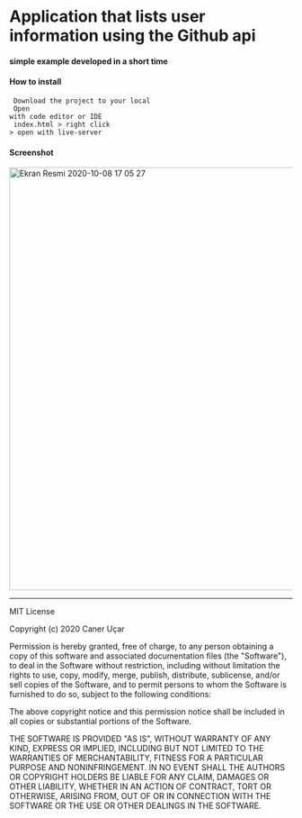 # Application that lists user information using the Github api

#### simple example developed in a short time

#### How to install
<code> Download the project to your local </code> <br>
<code> Open with code editor or IDE </code> <br>
<code> index.html > right click > open with live-server </code>

#### Screenshot
<img width="751" alt="Ekran Resmi 2020-10-08 17 05 27" src="https://user-images.githubusercontent.com/25962055/95470051-00970980-0989-11eb-82d4-012058d9008a.png">

<hr>

MIT License

Copyright (c) 2020 Caner Uçar

Permission is hereby granted, free of charge, to any person obtaining a copy of this software and associated documentation files (the "Software"), to deal in the Software without restriction, including without limitation the rights to use, copy, modify, merge, publish, distribute, sublicense, and/or sell copies of the Software, and to permit persons to whom the Software is furnished to do so, subject to the following conditions:

The above copyright notice and this permission notice shall be included in all copies or substantial portions of the Software.

THE SOFTWARE IS PROVIDED "AS IS", WITHOUT WARRANTY OF ANY KIND, EXPRESS OR IMPLIED, INCLUDING BUT NOT LIMITED TO THE WARRANTIES OF MERCHANTABILITY, FITNESS FOR A PARTICULAR PURPOSE AND NONINFRINGEMENT. IN NO EVENT SHALL THE AUTHORS OR COPYRIGHT HOLDERS BE LIABLE FOR ANY CLAIM, DAMAGES OR OTHER LIABILITY, WHETHER IN AN ACTION OF CONTRACT, TORT OR OTHERWISE, ARISING FROM, OUT OF OR IN CONNECTION WITH THE SOFTWARE OR THE USE OR OTHER DEALINGS IN THE SOFTWARE.
